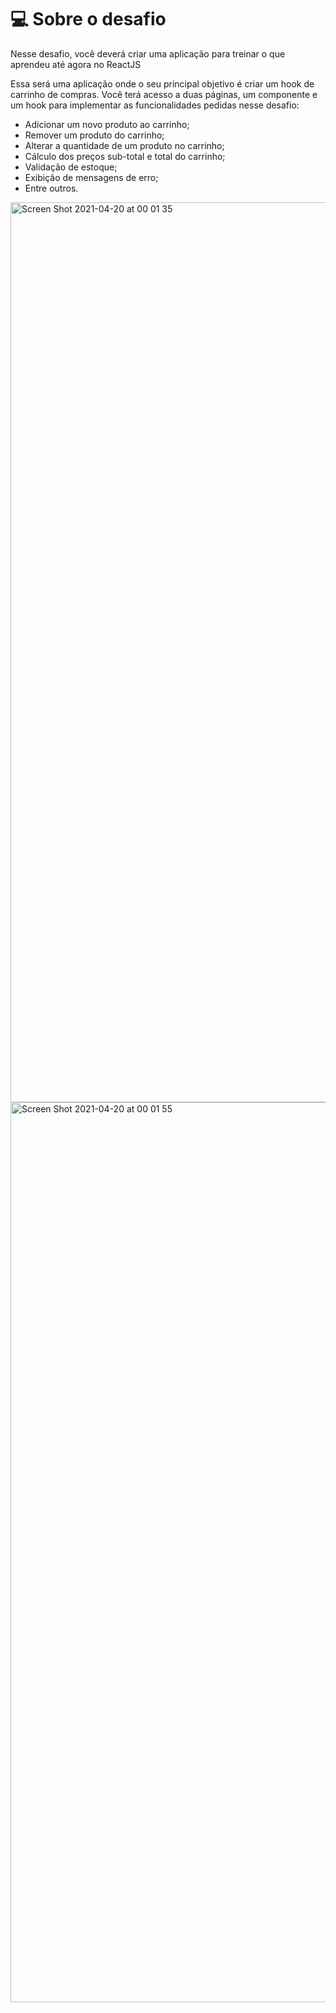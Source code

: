 # 💻 Sobre o desafio

Nesse desafio, você deverá criar uma aplicação para treinar o que aprendeu até agora no ReactJS

Essa será uma aplicação onde o seu principal objetivo é criar um hook de carrinho de compras. Você terá acesso a duas páginas, um componente e um hook para implementar as funcionalidades pedidas nesse desafio:

- Adicionar um novo produto ao carrinho;
- Remover um produto do carrinho;
- Alterar a quantidade de um produto no carrinho;
- Cálculo dos preços sub-total e total do carrinho;
- Validação de estoque;
- Exibição de mensagens de erro;
- Entre outros.

<img width="1440" alt="Screen Shot 2021-04-20 at 00 01 35" src="https://user-images.githubusercontent.com/58471466/115331107-b4185c00-a16b-11eb-8b48-a23a016a4ab9.png">

<img width="1440" alt="Screen Shot 2021-04-20 at 00 01 55" src="https://user-images.githubusercontent.com/58471466/115331120-b7134c80-a16b-11eb-9e30-b0edc8732c12.png">
